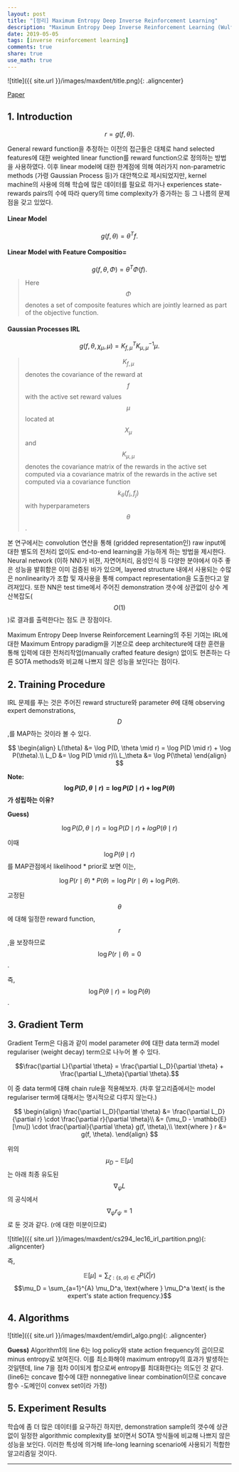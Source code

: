 ```yaml
---
layout: post
title: "[정리] Maximum Entropy Deep Inverse Reinforcement Learning"
description: "Maximum Entropy Deep Inverse Reinforcement Learning (Wulfmeier et al., 2015)"
date: 2019-05-05
tags: [inverse reinforcement learning]
comments: true
share: true
use_math: true
---
```


![title]({{ site.url }}/images/maxdent/title.png){: .aligncenter}

[Paper](https://arxiv.org/pdf/1507.04888.pdf)

## 1. Introduction

$$r = g(f, \theta).$$

General reward function을 추정하는 이전의 접근들은 대체로 hand selected features에 대한 weighted linear function를 reward function으로 정의하는 방법을 사용하였다. 이후 linear model에 대한 한계점에 의해 여러가지 non-parametric methods (가령 Gaussian Process 등)가 대안책으로 제시되었지만, kernel machine의 사용에 의해 학습에 많은 데이터를 필요로 하거나 experiences state-rewards pairs의 수에 따라 query의 time complexity가 증가하는 등 그 나름의 문제점을 갖고 있었다.

#### Linear Model


$$g(f, \theta) = \theta^T f.$$



#### Linear Model with Feature Compositio=



$$g(f, \theta, \Phi) = \theta^T \Phi(f).$$



> Here $$\Phi$$ denotes a set of composite features which are jointly learned as part of the objective function.

#### Gaussian Processes IRL


$$g(f, \theta, \chi_\mu, \mu) = K_{f, \mu}^T K_{\mu, \mu}^{-1} \mu.$$



>$$K_{f, \mu}$$ denotes the covariance of the reward at $$f$$ with the active set reward values $$\mu$$ located at $$X_\mu$$ and $$K_{\mu, \mu}$$ denotes the covariance matrix of the rewards in the active set computed via a covariance matrix of the rewards in the active set computed via a covariance function $$k_\theta (f_i, f_j)$$ with hyperparameters $$\theta$$.

본 연구에서는 convolution 연산을 통해 (gridded representation인) raw input에 대한 별도의 전처리 없이도 end-to-end learning을 가능하게 하는 방법을 제시한다. Neural network (이하 NN)가 비젼, 자연어처리, 음성인식 등 다양한 분야에서 아주 좋은 성능을 발휘함은 이미 검증된 바가 있으며, layered structure 내에서 사용되는 수많은 nonlinearity가 조합 및 재사용을 통해 compact representation을 도출한다고 알려져있다. 또한 NN은 test time에서 주어진 demonstration 갯수에 상관없이 상수 계산복잡도($$O(1)$$)로 결과를 출력한다는 점도 큰 장점이다.

Maximum Entropy Deep Inverse Reinforcement Learning의 주된 기여는 IRL에 대한 Maximum Entropy paradigm을 기본으로 deep architecture에 대한 훈련을 통해 입력에 대한 전처리작업(manually crafted feature design) 없이도 현존하는 다른 SOTA methods와 비교해 나쁘지 않은 성능을 보인다는 점이다.

## 2. Training Procedure

IRL 문제를 푸는 것은 주어진 reward structure와 parameter $\theta$에 대해 observing expert demonstrations, $$D$$,를 MAP하는 것이라 볼 수 있다.

$$
\begin{align}
L(\theta) &= \log P(D, \theta \mid r) = \log P(D \mid r) + \log P(\theta).\\
L_D &= \log P(D \mid r)\\
L_\theta &= \log P(\theta)
\end{align}
$$


**Note: $$\log P(D, \theta \mid r) = \log P(D \mid r) + \log P(\theta)$$가 성립하는 이유?**

**Guess)** 

$$\log P(D, \theta \mid r) = \log P(D \mid r) + log P(\theta \mid r)$$

이때 $$\log P(\theta \mid r)$$를 MAP관점에서 likelihood * prior로 보면 이는,

$$\log P(r \mid \theta)*P(\theta) = \log P(r \mid \theta) + \log P(\theta).$$

고정된 $$\theta$$에 대해 일정한 reward function, $$r$$,을 보장하므로 $$\log P(r \mid \theta) = 0$$.

즉, $$\log P(\theta \mid r) = \log P(\theta)$$.

## 3. Gradient Term

Gradient Term은 다음과 같이 model parameter $\theta$에 대한 data term과 model regulariser (weight decay) term으로 나누어 볼 수 있다.

$$\frac{\partial L}{\partial \theta} = \frac{\partial L_D}{\partial \theta} + \frac{\partial L_\theta}{\partial \theta}.$$ 

이 중 data term에 대해 chain rule을 적용해보자. (차후 알고리즘에서는 model regulariser term에 대해서는 명시적으로 다루지 않는다.)

$$
\begin{align}
\frac{\partial L_D}{\partial \theta} &= \frac{\partial L_D}{\partial r} \cdot \frac{\partial r}{\partial \theta}\\
&= (\mu_D - \mathbb{E}[\mu]) \cdot \frac{\partial}{\partial \theta} g(f, \theta),\\
\text{where } r &= g(f, \theta).
\end{align}
$$

위의 $$\mu_D - \mathbb{E}[\mu]$$는 아래 최종 유도된 $$\nabla_\psi L$$의 공식에서 $$\nabla_\psi r_\psi = 1$$로 둔 것과 같다. (r에 대한 미분이므로)

![title]({{ site.url }}/images/maxdent/cs294_lec16_irl_partition.png){: .aligncenter}

즉,

$$\mathbb{E}[\mu] = \sum_{\zeta: \{s, a\} \in \zeta} P(\zeta | r)$$
$$\mu_D = \sum_{a=1}^{A} \mu_D^a, \text{where } \mu_D^a \text{ is the expert's state action frequency.}$$

## 4. Algorithms

![title]({{ site.url }}/images/maxdent/emdirl_algo.png){: .aligncenter}

**Guess)**
Algorithm1의 line 6는 log policy와 state action frequency의 곱이므로 minus entropy로 보여진다. 이를 최소화해야 maximum entropy의 효과가 발생하는 것일텐데, line 7을 점차 0이되게 함으로써 entropy를 최대화한다는 의도인 것 같다. (line6는 concave 함수에 대한 nonnegative linear combination이므로 concave 함수 -도메인이 convex set이라 가정)

## 5. Experiment Results

학습에 좀 더 많은 데이터를 요구하긴 하지만, demonstration sample의 갯수에 상관없이 일정한 algorithmic complexity를 보이면서 SOTA 방식들에 비교해 나쁘지 않은 성능을 보인다. 이러한 특성에 의거해 life-long learning scenario에 사용되기 적합한 알고리즘일 것이다.

--------------------